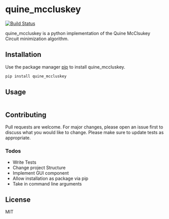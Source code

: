 

# quine_mccluskey
[![Build Status](https://travis-ci.org/joemccann/dillinger.svg?branch=master)](https://travis-ci.org/joemccann/dillinger)


quine_mccluskey is a python implementation of the Quine McClsukey Circuit minimization algorithm.



## Installation

Use the package manager [pip](https://pip.pypa.io/en/stable/) to install quine_mccluskey.

```bash
pip install quine_mccluskey
```

## Usage

```python
```

## Contributing
Pull requests are welcome. For major changes, please open an issue first to discuss what you would like to change.
Please make sure to update tests as appropriate.

### Todos

 - Write Tests
 - Change project Structure
 - Implement GUI component
 - Allow installation as package via pip
 - Take in command line arguments

License
----

MIT

